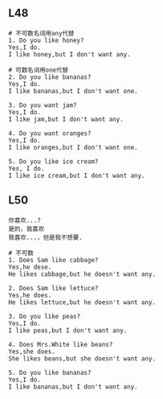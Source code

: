 

## L48

	# 不可数名词用any代替
	1. Do you like honey?
	Yes,I do.
	I like honey,but I don't want any.
	
	# 可数名词用one代替
	2. Do you like bananas? 
	Yes,I do.
	I like bananas,but I don't want one.
	
	3. Do you want jam?
	Yes,I do.
	I like jam,but I don't want any.
	
	4. Do you want oranges?
	Yes,I do.
	I like oranges,but I don't want one.
	
	5. Do you like ice cream?
	Yes, I do.
	I like ice cream,but I don't want any.

## L50

	你喜欢...?
	是的，我喜欢
	我喜欢...，但是我不想要.

	# 不可数
	1. Does Sam like cabbage? 
	Yes,he dese.
	He likes cabbage,but he doesn't want any.

	2. Does Sam like lettuce?
	Yes,he does.
	He likes lettuce,but he doesn't want any.
	
	3. Do you like peas?
	Yes,I do.
	I like peas,but I don't want any.
	
	4. Does Mrs.White like beans?
	Yes,she does.
	She likes beans,but she doesn't want any.
	
	5. Do you like bananas?
	Yes,I do.
	I like bananas,but I don't want any.


